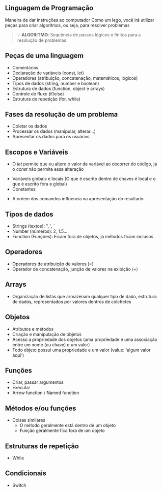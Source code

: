 ## Linguagem de Programação

Maneira de dar instruções ao computador
Como um lego, você irá utilizar peças para criar algoritmos, ou seja, para resolver problemas

> 💡 **ALGORITMO**: Sequência de passos lógicos e finitos para a resolução de problemas

## Peças de uma linguagem

- Comentários
- Declaração de variáveis (const, let)
- Operadores (atribuição, concatenação, matemáticos, lógicos)
- Tipos de dados (string, number e boolean)
- Estrutura de dados (function, object e arrays)
- Controle de fluxo (if/else)
- Estrutura de repetição (for, while)

## Fases da resolução de um problema

- Coletar os dados
- Processar os dados (manipular, alterar...)
- Apresentar os dados para os usuários

## Escopos e Variáveis
* O *let* permite que eu altere o valor da variável ao decorrer do código, já o *const* não permite essa alteração

- Variáveis globais e locais (O que é escrito dentro de chaves é local e o que é escrito fora e global)
- Constantes

* A ordem dos comandos influencia na apresentação do resultado

## Tipos de dados

- Strings (textos): ", ', `
- Number (números): 2, 1.5...
- Function (Funções): Ficam fora de objetos, já métodos ficam inclusos.

## Operadores
- Operadores de atribuição de valores (=)
- Operador de concatenação, junção de valores na exibição (+)

## Arrays 

- Organização de listas que armazenam qualquer tipo de dado, estrutura de dados, representados por valores dentros de colchetes

## Objetos
- Atributos e métodos
- Criação e manipulação de objetos 
- Acesso a propriedade dos objetos (uma propriedade é uma associação entre um nome (ou chave) e um valor)
- Todo objeto possui uma propriedade e um valor (value: 'algum valor aqui')

## Funções
- Criar, passar argumentos
- Executar
- Arrow function / Named function

## Métodos e/ou funções
- Coisas similares
   - O método geralmente está dentro de um objeto
   - Função geralmente fica fora de um objeto

## Estruturas de repetição
- While

## Condicionais
- Switch